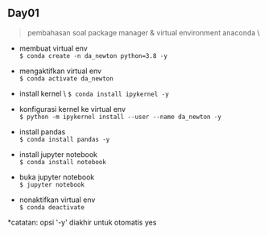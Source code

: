 ## Day01
> pembahasan soal package manager & virtual environment anaconda
\

- membuat virtual env \
`$ conda create -n da_newton python=3.8 -y`

- mengaktifkan virtual env \
`$ conda activate da_newton`

- install kernel \ 
`$ conda install ipykernel -y`

- konfigurasi kernel ke virtual env \
`$ python -m ipykernel install --user --name da_newton -y`

- install pandas \
`$ conda install pandas -y`

- install jupyter notebook \
`$ conda install notebook`

- buka jupyter notebook \
`$ jupyter notebook`


- nonaktifkan virtual env \
`$ conda deactivate`

*catatan: opsi '-y' diakhir untuk otomatis yes
